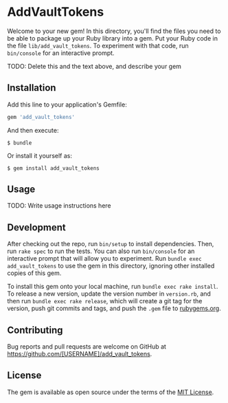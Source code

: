 # AddVaultTokens

Welcome to your new gem! In this directory, you'll find the files you need to be able to package up your Ruby library into a gem. Put your Ruby code in the file `lib/add_vault_tokens`. To experiment with that code, run `bin/console` for an interactive prompt.

TODO: Delete this and the text above, and describe your gem

## Installation

Add this line to your application's Gemfile:

```ruby
gem 'add_vault_tokens'
```

And then execute:

    $ bundle

Or install it yourself as:

    $ gem install add_vault_tokens

## Usage

TODO: Write usage instructions here

## Development

After checking out the repo, run `bin/setup` to install dependencies. Then, run `rake spec` to run the tests. You can also run `bin/console` for an interactive prompt that will allow you to experiment. Run `bundle exec add_vault_tokens` to use the gem in this directory, ignoring other installed copies of this gem.

To install this gem onto your local machine, run `bundle exec rake install`. To release a new version, update the version number in `version.rb`, and then run `bundle exec rake release`, which will create a git tag for the version, push git commits and tags, and push the `.gem` file to [rubygems.org](https://rubygems.org).

## Contributing

Bug reports and pull requests are welcome on GitHub at https://github.com/[USERNAME]/add_vault_tokens.


## License

The gem is available as open source under the terms of the [MIT License](http://opensource.org/licenses/MIT).

